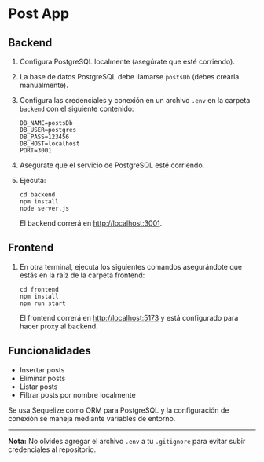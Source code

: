 # Post App

## Backend

1. Configura PostgreSQL localmente (asegúrate que esté corriendo).
2. La base de datos PostgreSQL debe llamarse `postsDb` (debes crearla manualmente).
3. Configura las credenciales y conexión en un archivo `.env` en la carpeta `backend` con el siguiente contenido:

    ```
    DB_NAME=postsDb
    DB_USER=postgres
    DB_PASS=123456
    DB_HOST=localhost
    PORT=3001
    ```

4. Asegúrate que el servicio de PostgreSQL esté corriendo.
5. Ejecuta:

    ```
    cd backend
    npm install
    node server.js
    ```

   El backend correrá en [http://localhost:3001](http://localhost:3001).

## Frontend

1. En otra terminal, ejecuta los siguientes comandos asegurándote que estás en la raíz de la carpeta frontend:

    ```
    cd frontend
    npm install
    npm run start
    ```

   El frontend correrá en [http://localhost:5173](http://localhost:5173) y está configurado para hacer proxy al backend.

## Funcionalidades

- Insertar posts
- Eliminar posts
- Listar posts
- Filtrar posts por nombre localmente

Se usa Sequelize como ORM para PostgreSQL y la configuración de conexión se maneja mediante variables de entorno.

---

**Nota:** No olvides agregar el archivo `.env` a tu `.gitignore` para evitar subir credenciales al repositorio.

